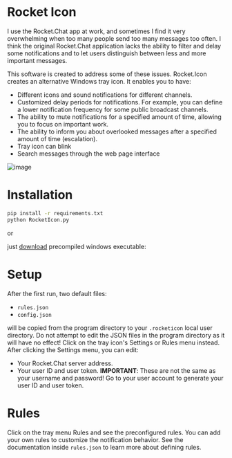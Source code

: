 # Rocket Icon

I use the Rocket.Chat app at work, and sometimes I find it very overwhelming when too many people send too many messages too often. I think the original Rocket.Chat application lacks the ability to filter and delay some notifications and to let users distinguish between less and more important messages.

This software is created to address some of these issues. Rocket.Icon creates an alternative Windows tray icon. It enables you to have:
- Different icons and sound notifications for different channels.
- Customized delay periods for notifications. For example, you can define a lower notification frequency for some public broadcast channels.
- The ability to mute notifications for a specified amount of time, allowing you to focus on important work.
- The ability to inform you about overlooked messages after a specified amount of time (escalation).
- Tray icon can blink
- Search messages through the web page interface

![image](https://github.com/user-attachments/assets/5ffefc3c-e46d-4e95-bcda-59fc43bf9135)


# Installation

```sh
pip install -r requirements.txt
python RocketIcon.py
```

or

just [download](https://github.com/mao73a/rocket.icon/releases) precompiled windows executable:

# Setup

After the first run, two default files:
- `rules.json`
- `config.json`

will be copied from the program directory to your `.rocketicon` local user directory. Do not attempt to edit the JSON files in the program directory as it will have no effect! Click on the tray icon's Settings or Rules menu instead. After clicking the Settings menu, you can edit:
- Your Rocket.Chat server address.
- Your user ID and user token. **IMPORTANT**: These are not the same as your username and password! Go to your user account to generate your user ID and user token.


# Rules

Click on the tray menu Rules and see the preconfigured rules. You can add your own rules to customize the notification behavior. See the documentation inside `rules.json` to learn more about defining rules.
